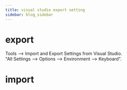 ```yaml
---
title: visual studio export setting
sidebar: blog_sidebar
---
```


# export
Tools --> Import and Export Settings from Visual Studio.  
"All Settings --> Options --> Environment --> Keyboard".

# import

